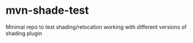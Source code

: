 # mvn-shade-test

Minimal repo to test shading/relocation working with different versions of shading plugin
